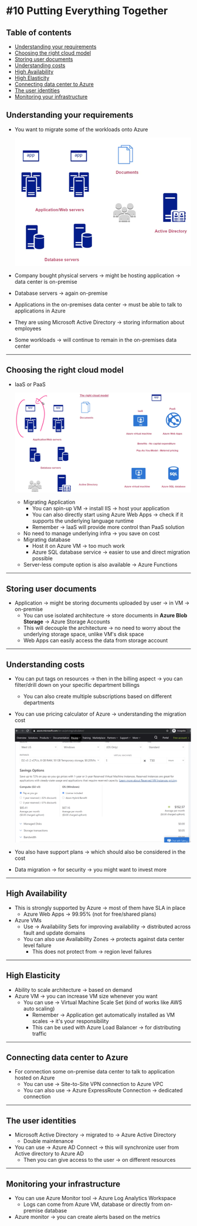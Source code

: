 # #10 Putting Everything Together

## Table of contents
- [Understanding your requirements](#understanding-your-requirements)
- [Choosing the right cloud model](#choosing-the-right-cloud-model)
- [Storing user documents](#storing-user-documents)
- [Understanding costs](#understanding-costs)
- [High Availability](#high-availability)
- [High Elasticity](#high-elasticity)
- [Connecting data center to Azure](#connecting-data-center-to-azure)
- [The user identities](#the-user-identities)
- [Monitoring your infrastructure](#monitoring-your-infrastructure)

## Understanding your requirements

- You want to migrate some of the workloads onto Azure

    ![images/section10/Untitled.png](images/section10/Untitled.png)

- Company bought physical servers → might be hosting application → data center is on-premise
- Database servers → again on-premise
- Applications in the on-premises data center → must be able to talk to applications in Azure
- They are using Microsoft Active Directory → storing information about employees
- Some workloads → will continue to remain in the on-premises data center

---

## Choosing the right cloud model

- IaaS or PaaS

    ![images/section10/Untitled%201.png](images/section10/Untitled%201.png)

    - Migrating Application
        - You can spin-up VM → install IIS → host your application
        - You can also directly start using Azure Web Apps → check if it supports the underlying language runtime
        - Remember → IaaS will provide more control than PaaS solution
    - No need to manage underlying infra → you save on cost
    - Migrating database
        - Host it on Azure VM → too much work
        - Azure SQL database service → easier to use and direct migration possible
    - Server-less compute option is also available → Azure Functions

---

## Storing user documents

- Application → might be storing documents uploaded by user → in VM → on-premise
    - You can use isolated architecture → store documents in **Azure Blob Storage** → Azure Storage Accounts
    - This will decouple the architecture → no need to worry about the underlying storage space, unlike VM's disk space
    - Web Apps can easily access the data from storage account

---

## Understanding costs

- You can put tags on resources → then in the billing aspect → you can filter/drill down on your specific department billings
    - You can also create multiple subscriptions based on different departments
- You can use pricing calculator of Azure → understanding the migration cost

    ![images/section10/Untitled%202.png](images/section10/Untitled%202.png)

- You also have support plans → which should also be considered in the cost
- Data migration → for security → you might want to invest more

---

## High Availability

- This is strongly supported by Azure → most of them have SLA in place
    - Azure Web Apps → 99.95% (not for free/shared plans)
- Azure VMs
    - Use → Availability Sets for improving availability → distributed across fault and update domains
    - You can also use Availability Zones → protects against data center level failure
        - This does not protect from → region level failures

---

## High Elasticity

- Ability to scale architecture → based on demand
- Azure VM → you can increase VM size whenever you want
    - You can use → Virtual Machine Scale Set (kind of works like AWS auto scaling)
        - Remember → Application get automatically installed as VM scales → it's your responsibility
        - This can be used with Azure Load Balancer → for distributing traffic

---

## Connecting data center to Azure

- For connection some on-premise data center to talk to application hosted on Azure
    - You can use → Site-to-Site VPN connection to Azure VPC
    - You can also use → Azure ExpressRoute Connection → dedicated connection

---

## The user identities

- Microsoft Active Directory → migrated to → Azure Active Directory
    - Double maintenance
- You can use → Azure AD Connect → this will synchronize user from Active directory to Azure AD
    - Then you can give access to the user → on different resources

---

## Monitoring your infrastructure

- You can use Azure Monitor tool → Azure Log Analytics Workspace
    - Logs can come from Azure VM, database or directly from on-premise database
- Azure monitor → you can create alerts based on the metrics